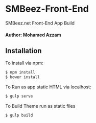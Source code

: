 # SMBeez-Front-End

SMBeez.net Front-End App Build 

#### Author: Mohamed Azzam


## Installation


To install via npm:

```bash
$ npm install
$ bower install
```

To Run as app static HTML via localhost:

```bash
$ gulp serve
```

To Build Theme run as static files

```bash
$ gulp build
```


